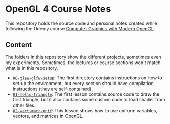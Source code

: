 # OpenGL 4 Course Notes

This repository holds the source code and personal notes created while following the Udemy course [Computer Graphics with Modern OpenGL](https://www.udemy.com/course/graphics-with-modern-opengl/).

## Content
The folders in this repository show the different projects, sometimes even my experiments. Sometimes, the lectures or course sections won't match what is in this repository.
- [`00-glew-glfw-setup`](./00-glew-glfw-setup/): The first directory contains instructions on how to set up the environment, but every section should have compilation instructions (they are self-contained).
- [`01-hello-triangle`](./01-hello-triangle/): The first lesson contains source code to draw the first triangle, but it also contains some custom code to load shader from other files.
- [`02-vect-matr-unif`](./02-vect-matr-unif/): This lesson shows how to use uniform variables, vectors, and matrices in OpenGL.